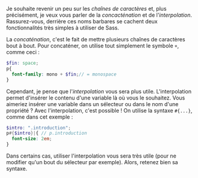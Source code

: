 Je souhaite revenir un peu sur les *chaînes de caractères* et, plus précisément, je veux vous parler de la *concacténation* et de l'*interpolation*. Rassurez-vous, derrière ces noms barbares se cachent deux fonctionnalités très simples à utiliser de Sass.

La *concaténation*, c'est le fait de mettre plusieurs chaînes de caractères bout à bout. Pour concaténer, on utilise tout simplement le symbole `+`, comme ceci :

```scss hl_lines="3"
$fin: space;
p{
  font-family: mono + $fin;// = monospace
}
```

Cependant, je pense que l'*interpolation* vous sera plus utile. L'interpolation permet d'insérer le contenu d'une variable là où vous le souhaitez. Vous aimeriez insérer une variable dans un sélecteur ou dans le nom d'une propriété ? Avec l'interpolation, c'est possible ! On utilise la syntaxe `#{...}`, comme dans cet exemple :

```scss hl_lines="2"
$intro: ".introduction";
p#{$intro}|{ // p.introduction
  font-size: 2em;
}
```

Dans certains cas, utiliser l'interpolation vous sera très utile (pour ne modifier qu'un bout du sélecteur par exemple). Alors, retenez bien sa syntaxe.